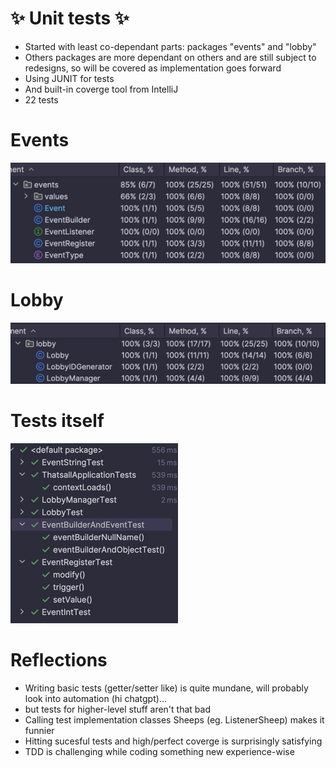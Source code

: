 # ✨ Unit tests ✨
- Started with least co-dependant parts: packages "events" and "lobby"
- Others packages are more dependant on others and are still subject to redesigns, so will be covered as implementation goes forward
- Using JUNIT for tests
- And built-in coverge tool from IntelliJ
- 22 tests

# Events
![img.png](img.png)

# Lobby
![img_1.png](img_1.png)

# Tests itself

![img_2.png](img_2.png)

# Reflections
- Writing basic tests (getter/setter like) is quite mundane, will probably look into automation (hi chatgpt)...
- but tests for higher-level stuff aren't that bad
- Calling test implementation classes Sheeps (eg. ListenerSheep) makes it funnier
- Hitting sucesful tests and high/perfect coverge is surprisingly satisfying
- TDD is challenging while coding something new experience-wise